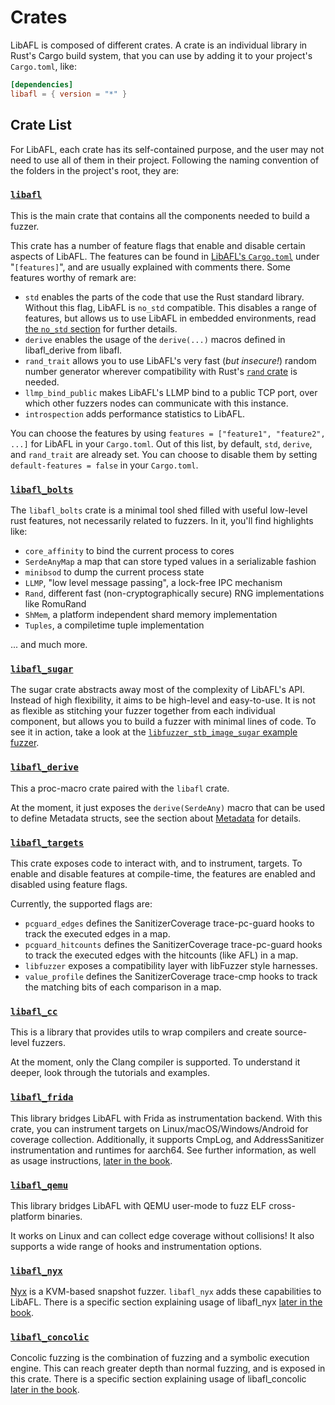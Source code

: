 # Crates

LibAFL is composed of different crates.
A crate is an individual library in Rust's Cargo build system, that you can use by adding it to your project's `Cargo.toml`, like:

```toml
[dependencies]
libafl = { version = "*" }
```

## Crate List

For LibAFL, each crate has its self-contained purpose, and the user may not need to use all of them in their project.
Following the naming convention of the folders in the project's root, they are:

### [`libafl`](https://github.com/AFLplusplus/LibAFL/tree/main/libafl)

This is the main crate that contains all the components needed to build a fuzzer.

This crate has a number of feature flags that enable and disable certain aspects of LibAFL.
The features can be found in [LibAFL's `Cargo.toml`](https://github.com/AFLplusplus/LibAFL/blob/main/libafl/Cargo.toml) under "`[features]`", and are usually explained with comments there.
Some features worthy of remark are:

- `std` enables the parts of the code that use the Rust standard library. Without this flag, LibAFL is `no_std` compatible. This disables a range of features, but allows us to use LibAFL in embedded environments, read [the `no_std` section](../advanced_features/no_std.md) for further details.
- `derive` enables the usage of the `derive(...)` macros defined in libafl_derive from libafl.
- `rand_trait` allows you to use LibAFL's very fast (*but insecure!*) random number generator wherever compatibility with Rust's [`rand` crate](https://crates.io/crates/rand) is needed.
- `llmp_bind_public` makes LibAFL's LLMP bind to a public TCP port, over which other fuzzers nodes can communicate with this instance.
- `introspection` adds performance statistics to LibAFL.

You can choose the features by using `features = ["feature1", "feature2", ...]` for LibAFL in your `Cargo.toml`.
Out of this list, by default, `std`, `derive`, and `rand_trait` are already set.
You can choose to disable them by setting `default-features = false` in your `Cargo.toml`.

### [`libafl_bolts`](https://github.com/AFLplusplus/LibAFL/tree/main/libafl_bolts)

The `libafl_bolts` crate is a minimal tool shed filled with useful low-level rust features, not necessarily related to fuzzers.
In it, you'll find highlights like:

- `core_affinity` to bind the current process to cores
- `SerdeAnyMap` a map that can store typed values in a serializable fashion
- `minibsod` to dump the current process state
- `LLMP`, "low level message passing", a lock-free IPC mechanism
- `Rand`, different fast (non-cryptographically secure) RNG implementations like RomuRand
- `ShMem`, a platform independent shard memory implementation
- `Tuples`, a compiletime tuple implementation

... and much more.

### [`libafl_sugar`](https://github.com/AFLplusplus/LibAFL/tree/main/libafl_sugar)

The sugar crate abstracts away most of the complexity of LibAFL's API.
Instead of high flexibility, it aims to be high-level and easy-to-use.
It is not as flexible as stitching your fuzzer together from each individual component, but allows you to build a fuzzer with minimal lines of code.
To see it in action, take a look at the [`libfuzzer_stb_image_sugar` example fuzzer](https://github.com/AFLplusplus/LibAFL/tree/main/fuzzers/stb/libfuzzer_stb_image_sugar).

### [`libafl_derive`](https://github.com/AFLplusplus/LibAFL/tree/main/libafl_derive)

This a proc-macro crate paired with the `libafl` crate.

At the moment, it just exposes the `derive(SerdeAny)` macro that can be used to define Metadata structs, see the section about [Metadata](../design/metadata.md) for details.

### [`libafl_targets`](https://github.com/AFLplusplus/LibAFL/tree/main/libafl_targets)

This crate exposes code to interact with, and to instrument, targets.
To enable and disable features at compile-time, the features are enabled and disabled using feature flags.

Currently, the supported flags are:

- `pcguard_edges` defines the SanitizerCoverage trace-pc-guard hooks to track the executed edges in a map.
- `pcguard_hitcounts` defines the SanitizerCoverage trace-pc-guard hooks to track the executed edges with the hitcounts (like AFL) in a map.
- `libfuzzer` exposes a compatibility layer with libFuzzer style harnesses.
- `value_profile` defines the SanitizerCoverage trace-cmp hooks to track the matching bits of each comparison in a map.

### [`libafl_cc`](https://github.com/AFLplusplus/LibAFL/tree/main/libafl_cc)

This is a library that provides utils to wrap compilers and create source-level fuzzers.

At the moment, only the Clang compiler is supported.
To understand it deeper, look through the tutorials and examples.

### [`libafl_frida`](https://github.com/AFLplusplus/LibAFL/tree/main/libafl_frida)

This library bridges LibAFL with Frida as instrumentation backend.
With this crate, you can instrument targets on Linux/macOS/Windows/Android for coverage collection.
Additionally, it supports CmpLog, and AddressSanitizer instrumentation and runtimes for aarch64.
See further information, as well as usage instructions, [later in the book](../advanced_features/frida.md).

### [`libafl_qemu`](https://github.com/AFLplusplus/LibAFL/tree/main/libafl_qemu)

This library bridges LibAFL with QEMU user-mode to fuzz ELF cross-platform binaries.

It works on Linux and can collect edge coverage without collisions!
It also supports a wide range of hooks and instrumentation options.

### [`libafl_nyx`](https://github.com/AFLplusplus/LibAFL/tree/main/libafl_nyx)

[Nyx](https://nyx-fuzz.com/) is a KVM-based snapshot fuzzer. `libafl_nyx` adds these capabilities to LibAFL. There is a specific section explaining usage of libafl_nyx [later in the book](../advanced_features/nyx.md).

### [`libafl_concolic`](https://github.com/AFLplusplus/LibAFL/tree/main/libafl_concolic)

Concolic fuzzing is the combination of fuzzing and a symbolic execution engine.
This can reach greater depth than normal fuzzing, and is exposed in this crate.
There is a specific section explaining usage of libafl_concolic [later in the book](../advanced_features/concolic.md).
